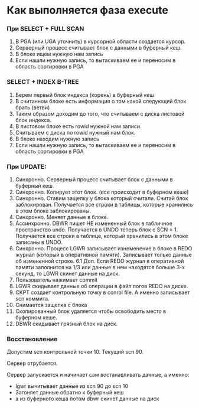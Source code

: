 # Как выполняется фаза execute



### При SELECT + FULL SCAN
  1. В PGA (или UGA уточнить) в курсорной области создается курсор.
  2. Серверный процесс считывает блок с данными в буферный кеш.
  3. В блоке ищем нужную нам запись
  4. Если нашли нужную запись, то вытаскиваем ее и переносим в область сортировки в PGA
  
  
### SELECT + INDEX B-TREE
  1. Берем первый блок индекса (корень) в буферный кеш
  2. В считанном блоке есть информация о том какой следующий блок брать (ветви)
  3. Таким образом доходим до того, что считываем с диска листовой блок индекса.
  4. В листовом блоке есть rowid нужной нам записи.
  5. Считываем с диска по rowid нужный нам блок. 
  6. В блоке находим нужную запись
  7. Если нашли нужную запись, то вытаскиваем ее и переносим в область сортировки в PGA

### При UPDATE: 
  1. Синхронно. Серверный процесс считывает блок с данными в буферный кеш.
  2. Синхронно. Копирует этот блок. (все происходит в буферном кеше) 
  3. Синхронно. Ставим защелку у блока который считали. Считай блок заблокирован. Получается все строки в таблицы, которые хранились в этом блоке заблокированы.
  4. Синхронно. Меняет данные в блоке.
  5. Ассинхронно. DBWR пишет НЕ измененный блок в табличное пространство undo. Получается в UNDO теперь блок с SCN = 1. Получается все строки в таблице, который хранились в этом блоке записаны в UNDO.
  6. Синхронно. Процесс LGWR записывает изнеменение в блоке в REDO журнал (который в оперативной памяти). Записывает только данные об измененной строке.
    6.1 Доп. Если REDO журнал в оперативной памяти заполнится на 1/3 или данные в нем находятся больше 3-х секунд, то LGWR скинет данные на диск.
  7. Пользователь нажимает commit
  8. LGWR скидывает данные об операции в файл логов REDO на диске.
  9. CKPT создает контрольную точку в conrol file. А именно записывает scn коммита.
  10. Снимается защелка с блока 
  11. Скопированный блок удаляется чтобы освободить место в буферном кеше.
  12. DBWR скидывает грязный блок на диск.
  


### Восстановление
Допустим scn контрольной точки 10. 
Текущий scn 90.

Сервер отрубается.

Сервер запускается и начинает сам востанавливать данные, а именно:
  - lgwr вычитывает данные из scn 90 до scn 10
  - Загоняет данные обратно к буферный кеш
  - а из буферного кеша потом dbwr скинет данные на диск